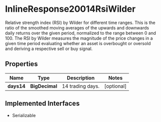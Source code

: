 

# InlineResponse20014RsiWilder

Relative strength index (RSI) by Wilder for different time ranges. This is the ratio of the smoothed moving averages of the upwards and downwards daily returns over the given period, normalized to the range between 0 and 100. The RSI by Wilder measures the magnitude of the price changes in a given time period evaluating whether an asset is overbought or oversold and deriving a respective sell or buy signal.

## Properties

Name | Type | Description | Notes
------------ | ------------- | ------------- | -------------
**days14** | **BigDecimal** | 14 trading days. |  [optional]


## Implemented Interfaces

* Serializable


